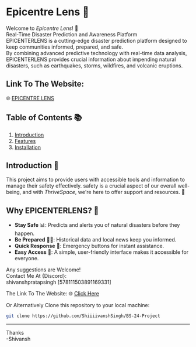 # Epicentre Lens 🌱


Welcome to _Epicentre Lens_! 🎉  <br>
Real-Time Disaster Prediction and Awareness Platform <br>
EPICENTERLENS is a cutting-edge disaster prediction platform designed to keep communities informed, prepared, and safe.<br> By combining advanced predictive technology with real-time data analysis, EPICENTERLENS provides crucial information about impending natural disasters, such as earthquakes, storms, wildfires, and volcanic eruptions.

## **Link To The Website**: 
🌐 [EPICENTRE LENS](https://bit.ly/48OmCeP)

## Table of Contents 📚

1. [Introduction](#introduction)
2. [Features](#features)
3. [Installation](#installation)

## Introduction 🧠

This project aims to provide users with accessible tools and information to manage their safety effectively. safety is a crucial aspect of our overall well-being, and with _ThriveSpace_, we're here to offer support and resources. 🤝

## Why EPICENTERLENS? 🔧

- **Stay Safe** 📊: Predicts and alerts you of natural disasters before they happen.
- **Be Prepared** 🧘‍♀️:  Historical data and local news keep you informed.
- **Quick Response** 📝: Emergency buttons for instant assistance.
- **Easy Access** 👥: A simple, user-friendly interface makes it accessible for everyone.



Any suggestions are Welcome!<br>
Contact Me At {Discord}: <br>
shivanshpratapsingh [578111503891169331]

The Link To The Website: 🌐 [Click Here](https://bit.ly/48OmCeP)

Or Alternatively  Clone this repository to your local machine:

```bash
git clone https://github.com/ShiiiivanshSingh/BS-24-Project
```

--- 

Thanks<br> -Shivansh
